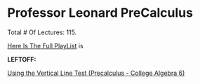 # Professor Leonard PreCalculus

Total # Of Lectures: 115.

[Here Is The Full PlayList](https://www.youtube.com/playlist?list=PLDesaqWTN6ESsmwELdrzhcGiRhk5DjwLP)
is

**LEFTOFF:**

[Using the Vertical Line Test (Precalculus - College Algebra 6)](https://www.youtube.com/watch?v=7j6kh8Z2H90)
